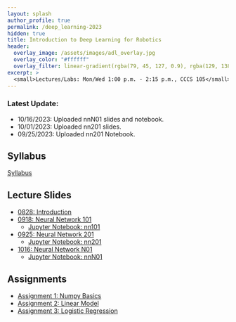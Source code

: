 ```yaml
---
layout: splash
author_profile: true
permalink: /deep_learning-2023
hidden: true
title: Introduction to Deep Learning for Robotics
header:
  overlay_image: /assets/images/adl_overlay.jpg
  overlay_color: "#ffffff"
  overlay_filter: linear-gradient(rgba(79, 45, 127, 0.9), rgba(129, 138, 143, 0.5))
excerpt: >
  <small>Lectures/Labs: Mon/Wed 1:00 p.m. - 2:15 p.m., CCCS 105</small>
---
```

### Latest Update: 
- 10/16/2023: Uploaded nnN01 slides and notebook.
- 10/01/2023: Uploaded nn201 slides.
- 09/25/2023: Uploaded nn201 Notebook.

## Syllabus
[Syllabus](/_docs/deep_learning-2023/syllabus.pdf)

## Lecture Slides
- [0828: Introduction](/_docs/deep_learning-2023/0828/intro.pdf)
- [0918: Neural Network 101](/_docs/deep_learning-2023/0918/nn101.pdf)
    - [Jupyter Notebook: nn101](/_docs/deep_learning-2023/0918/nn101_ipynb.zip)
- [0925: Neural Network 201](/_docs/deep_learning-2023/0925/nn201.pdf)
    - [Jupyter Notebook: nn201](/_docs/deep_learning-2023/0925/nn201.zip)
- [1016: Neural Network N01](/_docs/deep_learning-2023/1016/nnN01.pdf)
    - [Jupyter Notebook: nnN01](/_docs/deep_learning-2023/1016/nnN01.zip)

## Assignments
- [Assignment 1: Numpy Basics](https://classroom.github.com/a/ZHpTNrDe)
- [Assignment 2: Linear Model](https://classroom.github.com/a/J9GnTCNI)
- [Assignment 3: Logistic Regression](https://classroom.github.com/a/yrK6yOMu)

